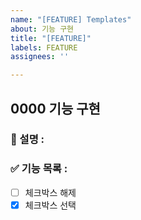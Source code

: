 ```yaml
---
name: "[FEATURE] Templates"
about: 기능 구현
title: "[FEATURE]"
labels: FEATURE
assignees: ''

---
```


## 0000 기능 구현 

### 📄 설명 : 


### ✅ 기능 목록 : 
- [ ] 체크박스 해제
- [x] 체크박스 선택
